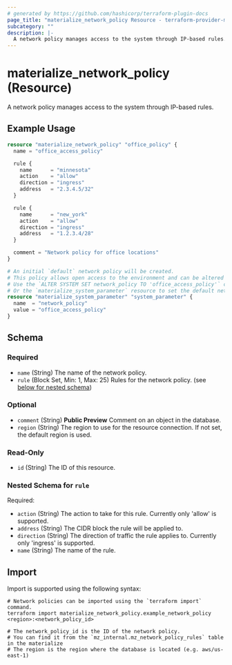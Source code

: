 ```yaml
---
# generated by https://github.com/hashicorp/terraform-plugin-docs
page_title: "materialize_network_policy Resource - terraform-provider-materialize"
subcategory: ""
description: |-
  A network policy manages access to the system through IP-based rules.
---
```


# materialize_network_policy (Resource)

A network policy manages access to the system through IP-based rules.

## Example Usage

```terraform
resource "materialize_network_policy" "office_policy" {
  name = "office_access_policy"

  rule {
    name      = "minnesota"
    action    = "allow"
    direction = "ingress"
    address   = "2.3.4.5/32"
  }

  rule {
    name      = "new_york"
    action    = "allow"
    direction = "ingress"
    address   = "1.2.3.4/28"
  }

  comment = "Network policy for office locations"
}

# An initial `default` network policy will be created.
# This policy allows open access to the environment and can be altered by a `superuser`.
# Use the `ALTER SYSTEM SET network_policy TO 'office_access_policy'` command.
# Or the `materialize_system_parameter` resource to set the default network policy.
resource "materialize_system_parameter" "system_parameter" {
  name  = "network_policy"
  value = "office_access_policy"
}
```

<!-- schema generated by tfplugindocs -->
## Schema

### Required

- `name` (String) The name of the network policy.
- `rule` (Block Set, Min: 1, Max: 25) Rules for the network policy. (see [below for nested schema](#nestedblock--rule))

### Optional

- `comment` (String) **Public Preview** Comment on an object in the database.
- `region` (String) The region to use for the resource connection. If not set, the default region is used.

### Read-Only

- `id` (String) The ID of this resource.

<a id="nestedblock--rule"></a>
### Nested Schema for `rule`

Required:

- `action` (String) The action to take for this rule. Currently only 'allow' is supported.
- `address` (String) The CIDR block the rule will be applied to.
- `direction` (String) The direction of traffic the rule applies to. Currently only 'ingress' is supported.
- `name` (String) The name of the rule.

## Import

Import is supported using the following syntax:

```shell
# Network policies can be imported using the `terraform import` command.
terraform import materialize_network_policy.example_network_policy <region>:<network_policy_id>

# The network_policy_id is the ID of the network policy.
# You can find it from the `mz_internal.mz_network_policy_rules` table in the materialize
# The region is the region where the database is located (e.g. aws/us-east-1)
```
